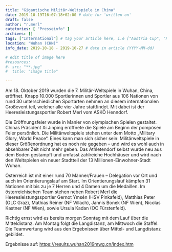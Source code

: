 ```yaml
---
title: "Gigantische Militär-Weltspiele in China"
date: 2019-10-19T16:07:18+02:00 # date for 'written on'
draft: false
author: "r.merl"
catetories: [ "Presseinfo" ]
archives: []
tags: ["International"] # tag your article here, i.e ["Austria Cup", "Robert Merl"]
location: "Wuhan (CHN)"
info_date: 2019-10-18 - 2019-10-27 # date in article (YYYY-MM-dd)

# edit title of image here
#resources:
#- src: "**.jpg"
#  title: "image title"

---
```


Am 18. Oktober 2019 wurden die 7. Militär-Weltspiele in Wuhan, China, eröffnet. Knapp 10.000 Sportlerinnen und Sportler aus 106 Nationen von rund 30 unterschiedlichen Sportarten nehmen an diesem internationalen Großevent teil, welcher alle vier Jahre stattfindet. Mit dabei ist der Heeresleistungssportler Robert Merl vom ASKÖ Henndorf.

<!--more-->

Die Eröffnungsfeier wurde in Manier von olympischen Spielen gestaltet. Chinas Präsident Xi Jinping eröffnete die Spiele am Beginn der pompösen Feier persönlich. Die Militärweltspiele stehen unter dem Motto „Military Glory, World Peace“. Eines kann man sich sicher sein: Militärweltspiele in dieser Größenordnung hat es noch nie gegeben – und wird es wohl auch in absehbarer Zeit nicht mehr geben. Das Athletendorf selbst wurde neu aus dem Boden gestampft und umfasst zahlreiche Hochhäuser und wird nach den Weltspielen ein neuer Stadtteil der 13 Millionen-Einwohner-Stadt Wuhan.

Österreich ist mit einer rund 70 Männer/Frauen – Delegation vor Ort und auch im Orientierungslauf am Start. Im Orientierungslauf kämpfen 31 Nationen mit bis zu je 7 Herren und 4 Damen um die Medaillen. Im österreichischen Team stehen neben Robert Merl die Heeresleistungssportler Gernot Ymsén (HSV Pinkafeld), Matthias Peter (OLC Graz), Mathias Reiner (NF Villach), Jannis Bonek (NF Wien), Nicolas Kastner (NF Wien), sowie Ursula Kadan (OC Fürstenfeld).

Richtig ernst wird es bereits morgen Sonntag mit dem Lauf über die Mitteldistanz. Am Montag folgt die Langdistanz, am Mittwoch die Staffel. Die Teamwertung wird aus den Ergebnissen über Mittel- und Langdistanz gebildet.

Ergebnisse auf: https://results.wuhan2019mwg.cn/index.htm
